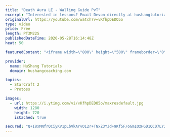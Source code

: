 ```yaml
---
title: "Death Aura LE - Walling Guide PvT"
excerpt: "Interested in lessons? Email Devon directly at hushangtutorials@outlook.com ------------------------------------------------------------------------------------------------------- Want to support HuShang Tutorials directly? Patreon is a website where you can contribute a monthly donation that will help"
originalUrl: https://youtube.com/watch?v=vKfhpDEDO5o
type: video
price: Free
length: PT3M22S
publishedDateTime: 2020-05-28T16:14:48Z
heat: 50

featuredContent: "<iframe width=\"800\" height=\"500\" frameborder=\"0\" src=\"https://www.youtube.com/embed/vKfhpDEDO5o\" allow=\"accelerometer; autoplay; encrypted-media; gyroscope; picture-in-picture\" allowfullscreen></iframe>"

provider:
  name: HuShang Tutorials
  domain: hushangcoaching.com

topics:
  - StarCraft 2
  - Protoss

images:
  - url: https://i.ytimg.com/vi/vKfhpDEDO5o/maxresdefault.jpg
    width: 1280
    height: 720
    isCached: true

secured: "Q+I8xMNfrQCiyKV1pLbVkArvO12r+TNxZ3YJd+9Kf5F/oGm1OzHGD1QCD7LY2q+4wvj4vi4m1q2H6JbwN4LAm/uWAFBMGs5uiBnv4PmNdXupJUTsziC4xVKYrqqvbAt/NpINkaS+ezIlfpF9mOs0h33OU7nfUJxQtGzr9O0vxDzzp73mzd45+vPIqSN6bRSoTI06UnZzCj7NINVUe1+1P6KvKd4emoI4VImk/48Kb3GjarzVIMCkEFbdQ1wUjIL8Jrptsi2q/t9dwl0imPZFRwZDMMiK4Q8bL9DUqM0/494EcOpZholZxs4JpzxrNtv8ZkoFrReUGPeyrG4ZpiN/qstOlDunLWVI/G7apjRoLq7P6mxFFflYaOLoicaXHFjEDdqPKJW5lZU6JyGwdGbaN7FflwfblIVEasyYAx8oPVs=;VXjaO7aVwnLwXk0J4QKN+Q=="
---
```


